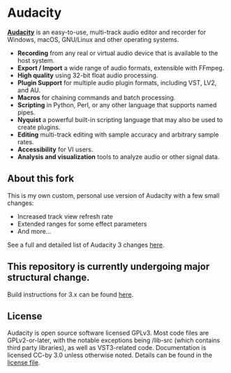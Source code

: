 # Audacity

[**Audacity**](https://www.audacityteam.org) is an easy-to-use, multi-track audio editor and recorder for Windows, macOS, GNU/Linux and other operating systems.

- **Recording** from any real or virtual audio device that is available to the host system.
- **Export / Import** a wide range of audio formats, extensible with FFmpeg.
- **High quality** using 32-bit float audio processing.
- **Plugin Support** for multiple audio plugin formats, including VST, LV2, and AU.
- **Macros** for chaining commands and batch processing.
- **Scripting** in Python, Perl, or any other language that supports named pipes.
- **Nyquist** a powerful built-in scripting language that may also be used to create plugins.
- **Editing** multi-track editing with sample accuracy and arbitrary sample rates.
- **Accessibility** for VI users.
- **Analysis and visualization** tools to analyze audio or other signal data.

## About this fork

This is my own custom, personal use version of Audacity with a few small changes:

- Increased track view refresh rate
- Extended ranges for some effect parameters
- And more...

See a full and detailed list of Audacity 3 changes [here](https://github.com/somefoolouthere/audacity/blob/master/AU3_CHANGES.md).

## This repository is currently undergoing major structural change.

Build instructions for 3.x can be found [here](https://github.com/somefoolouthere/audacity/blob/release-3.7.0/BUILDING.md).

## License

Audacity is open source software licensed GPLv3. Most code files are GPLv2-or-later, with the notable exceptions being /lib-src (which contains third party libraries), as well as VST3-related code. Documentation is licensed CC-by 3.0 unless otherwise noted. Details can be found in the [license file](LICENSE.txt).
